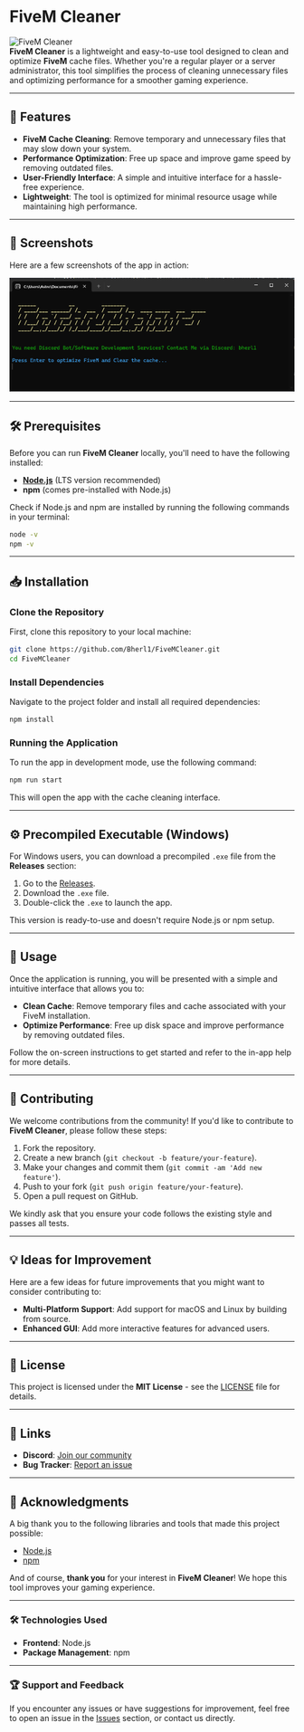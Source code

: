 # FiveM Cleaner

![FiveM Cleaner](https://img.shields.io/badge/Project%20Status-Active-brightgreen)  
**FiveM Cleaner** is a lightweight and easy-to-use tool designed to clean and optimize **FiveM** cache files. Whether you're a regular player or a server administrator, this tool simplifies the process of cleaning unnecessary files and optimizing performance for a smoother gaming experience.

---

## 🚀 **Features**

- **FiveM Cache Cleaning**: Remove temporary and unnecessary files that may slow down your system.
- **Performance Optimization**: Free up space and improve game speed by removing outdated files.
- **User-Friendly Interface**: A simple and intuitive interface for a hassle-free experience.
- **Lightweight**: The tool is optimized for minimal resource usage while maintaining high performance.

---

## 📸 **Screenshots**

Here are a few screenshots of the app in action:

![Interface](./images/screenshot1.png)

---

## 🛠️ **Prerequisites**

Before you can run **FiveM Cleaner** locally, you'll need to have the following installed:

- **[Node.js](https://nodejs.org/)** (LTS version recommended)
- **npm** (comes pre-installed with Node.js)

Check if Node.js and npm are installed by running the following commands in your terminal:

```bash
node -v
npm -v
```

---

## 📥 **Installation**

### Clone the Repository

First, clone this repository to your local machine:

```bash
git clone https://github.com/Bherl1/FiveMCleaner.git
cd FiveMCleaner
```

### Install Dependencies

Navigate to the project folder and install all required dependencies:

```bash
npm install
```

### Running the Application

To run the app in development mode, use the following command:

```bash
npm run start
```

This will open the app with the cache cleaning interface.

---

## ⚙️ **Precompiled Executable (Windows)**

For Windows users, you can download a precompiled `.exe` file from the **Releases** section:

1. Go to the [Releases](https://github.com/Bherl1/FiveMCleaner/releases).
2. Download the `.exe` file.
3. Double-click the `.exe` to launch the app.

This version is ready-to-use and doesn't require Node.js or npm setup.

---

## 📝 **Usage**

Once the application is running, you will be presented with a simple and intuitive interface that allows you to:

- **Clean Cache**: Remove temporary files and cache associated with your FiveM installation.
- **Optimize Performance**: Free up disk space and improve performance by removing outdated files.

Follow the on-screen instructions to get started and refer to the in-app help for more details.

---

## 🤝 **Contributing**

We welcome contributions from the community! If you'd like to contribute to **FiveM Cleaner**, please follow these steps:

1. Fork the repository.
2. Create a new branch (`git checkout -b feature/your-feature`).
3. Make your changes and commit them (`git commit -am 'Add new feature'`).
4. Push to your fork (`git push origin feature/your-feature`).
5. Open a pull request on GitHub.

We kindly ask that you ensure your code follows the existing style and passes all tests.

---

## 💡 **Ideas for Improvement**

Here are a few ideas for future improvements that you might want to consider contributing to:

- **Multi-Platform Support**: Add support for macOS and Linux by building from source.
- **Enhanced GUI**: Add more interactive features for advanced users.

---

## 📄 **License**

This project is licensed under the **MIT License** - see the [LICENSE](https://github.com/Bherl1/FiveMCleaner/blob/main/LICENSE) file for details.

---

## 🔗 **Links**

- **Discord**: [Join our community](https://discord.gg/7wVU2jnjey)
- **Bug Tracker**: [Report an issue](https://github.com/Bherl1/FiveMCleaner/issues)

---

## 🙏 **Acknowledgments**

A big thank you to the following libraries and tools that made this project possible:

- [Node.js](https://nodejs.org/)
- [npm](https://npmjs.com/)

And of course, **thank you** for your interest in **FiveM Cleaner**! We hope this tool improves your gaming experience.

---

### 🛠️ **Technologies Used**

- **Frontend**: Node.js
- **Package Management**: npm

---

### 🏆 **Support and Feedback**

If you encounter any issues or have suggestions for improvement, feel free to open an issue in the [Issues](https://github.com/Bherl1/FiveMCleaner/issues) section, or contact us directly.
